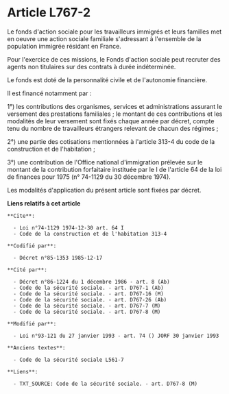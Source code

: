 # Article L767-2

Le fonds d'action sociale pour les travailleurs immigrés et leurs familles met en oeuvre une action sociale familiale
s'adressant à l'ensemble de la population immigrée résidant en France.

Pour l'exercice de ces missions, le Fonds d'action sociale peut recruter des agents non titulaires sur des contrats à durée
indéterminée.

Le fonds est doté de la personnalité civile et de l'autonomie financière. 

Il est financé notamment par : 

1°) les contributions des organismes, services et administrations assurant le versement des prestations familiales ; le
montant de ces contributions et les modalités de leur versement sont fixés chaque année par décret, compte tenu du nombre de
travailleurs étrangers relevant de chacun des régimes ; 

2°) une partie des cotisations mentionnées à l'article 313-4 du code de la construction et de l'habitation ; 

3°) une contribution de l'Office national d'immigration prélevée sur le montant de la contribution forfaitaire instituée par
le I de l'article 64 de la loi de finances pour 1975 (n° 74-1129 du 30 décembre 1974). 

Les modalités d'application du présent article sont fixées par décret.

**Liens relatifs à cet article**

	**Cite**:

	  - Loi n°74-1129 1974-12-30 art. 64 I
	  - Code de la construction et de l'habitation 313-4

	**Codifié par**:

	  - Décret n°85-1353 1985-12-17

	**Cité par**:

	  - Décret n°86-1224 du 1 décembre 1986 - art. 8 (Ab)
	  - Code de la sécurité sociale. - art. D767-1 (Ab)
	  - Code de la sécurité sociale. - art. D767-16 (M)
	  - Code de la sécurité sociale. - art. D767-26 (Ab)
	  - Code de la sécurité sociale. - art. D767-7 (M)
	  - Code de la sécurité sociale. - art. D767-8 (M)

	**Modifié par**:

	  - Loi n°93-121 du 27 janvier 1993 - art. 74 () JORF 30 janvier 1993

	**Anciens textes**:

	  - Code de la sécurité sociale L561-7

	**Liens**:

	  - TXT_SOURCE: Code de la sécurité sociale. - art. D767-8 (M)
